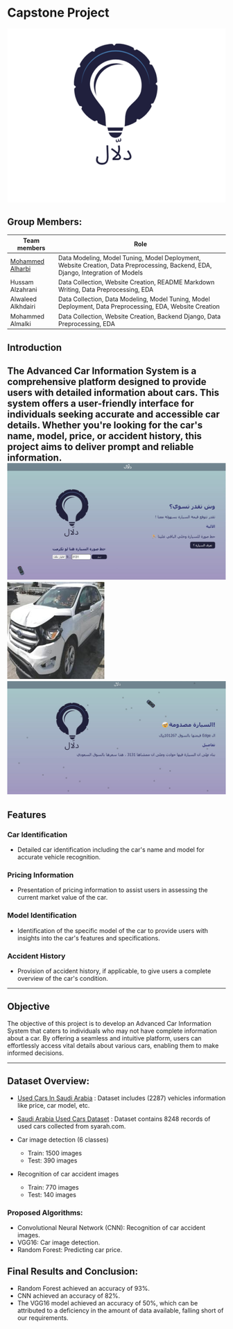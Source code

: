 # Capstone Project
![Car](1.png)


## Group Members:


| Team members      | Role                                                                                                                                                          |
|-------------------|---------------------------------------------------------------------------------------------------------------------------------------------------------------|
| [Mohammed Alharbi](https://github.com/N10dx) | Data Modeling, Model Tuning, Model Deployment, Website Creation, Data Preprocessing, Backend, EDA, Django, Integration of Models                          |
| Hussam Alzahrani  | Data Collection, Website Creation, README Markdown Writing, Data Preprocessing, EDA                                                                       |
| Alwaleed Alkhdairi | Data Collection, Data Modeling, Model Tuning, Model Deployment, Data Preprocessing, EDA, Website Creation                                                    |
| Mohammed Almalki  | Data Collection, Website Creation, Backend Django, Data Preprocessing, EDA                                                                                  |


## Introduction

The Advanced Car Information System is a comprehensive platform designed to provide users with detailed information about cars. This system offers a user-friendly interface for individuals seeking accurate and accessible car details. Whether you're looking for the car's name, model, price, or accident history, this project aims to deliver prompt and reliable information.
![Car](3.jpg) 
![Car](2.jpg) 
![Car](4.jpg)
---

## Features

### Car Identification

- Detailed car identification including the car's name and model for accurate vehicle recognition.

### Pricing Information

- Presentation of pricing information to assist users in assessing the current market value of the car.

### Model Identification

- Identification of the specific model of the car to provide users with insights into the car's features and specifications.

### Accident History

- Provision of accident history, if applicable, to give users a complete overview of the car's condition.

---

## Objective

The objective of this project is to develop an Advanced Car Information System that caters to individuals who may not have complete information about a car. By offering a seamless and intuitive platform, users can effortlessly access vital details about various cars, enabling them to make informed decisions.

---

 ## Dataset Overview:

- [Used Cars In Saudi Arabia](https://www.kaggle.com/datasets/reemalruqi/used-cars-in-saudi-arabia) : Dataset includes (2287) vehicles information like price, car model, etc.

- [Saudi Arabia Used Cars Dataset](https://www.kaggle.com/datasets/turkibintalib/saudi-arabia-used-cars-dataset) : Dataset contains 8248 records of used cars collected from syarah.com.

- Car image detection (6 classes)
    - Train: 1500 images
    - Test: 390 images

- Recognition of car accident images
    - Train: 770 images
    - Test: 140 images

### Proposed Algorithms:

- Convolutional Neural Network (CNN): Recognition of car accident images.
- VGG16: Car image detection.
- Random Forest: Predicting car price.

## Final Results and Conclusion:

- Random Forest achieved an accuracy of 93%.
- CNN achieved an accuracy of 82%.
- The VGG16 model achieved an accuracy of 50%, which can be attributed to a deficiency in the amount of data available, falling short of our requirements.
